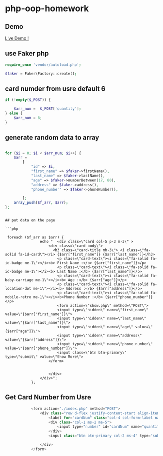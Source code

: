 # php-oop-homework

## Demo

[Live Demo !](https://faker-php-test.herokuapp.com/index.php)

## use Faker php

```php
require_once 'vendor/autoload.php';

$faker = Faker\Factory::create();

```

## card numder from usre default 6

```php
if (!empty($_POST)) {

    $arr_num =  $_POST['quantity'];
} else {
    $arr_num = 6;
}

```

## generate random data to array

```php

for ($i = 0; $i < $arr_num; $i++) {
    $arr =
        [
            "id" => $i,
            "first_name" => $faker->firstName(),
            "last_name" => $faker->lastName(),
            "age" => $faker->numberBetween(17, 80),
            "address" => $faker->address(),
            "phone_number" => $faker->phoneNumber(),

        ];
    array_push($f_arr, $arr);
};

```


```

## put data on the page

```php

 foreach ($f_arr as $arr) {
                echo "  <div class=\"card col-5 p-3 m-3\" >
                    <div class=\"card-body\">
                      <h3 class=\"card-title mb-3\"> <i class=\"fa-solid fa-id-card\"></i> {$arr["first_name"]} {$arr["last_name"]}</h3>
                        <p class=\"card-text\"><i class=\"fa-solid fa-id-badge me-1\"></i><b> First Name :</b> {$arr["first_name"]}</p>
                        <p class=\"card-text\"><i class=\"fa-solid fa-id-badge me-1\"></i><b> Last Name :</b> {$arr["last_name"]}</p>
                        <p class=\"card-text\"><i class=\"fa-solid fa-baby-carriage me-1\"></i><b> Age :</b> {$arr["age"]}</p>
                        <p class=\"card-text\"><i class=\"fa-solid fa-location-dot me-1\"></i><b> Address :</b> {$arr["address"]}</p>
                        <p class=\"card-text\"><i class=\"fa-solid fa-mobile-retro me-1\"></i><b>Phone Number :</b> {$arr["phone_number"]}</p>
                        <form action=\"show.php\" method=\"POST\">
                        <input type=\"hidden\" name=\"first_name\" value=\"{$arr["first_name"]}\">
                        <input type=\"hidden\" name=\"last_name\" value=\"{$arr["last_name"]}\">
                        <input type=\"hidden\" name=\"age\" value=\"{$arr["age"]}\">
                        <input type=\"hidden\" name=\"address\" value=\"{$arr["address"]}\">
                        <input type=\"hidden\" name=\"phone_number\" value=\"{$arr["phone_number"]}\">
                        <input class=\"btn btn-primary\" type=\"submit\" value=\"Show More\">
                    </form>


                    </div>
                </div>";
            };

```

## Get Card Number from Usre

```php
            <form action="./index.php" method="POST">
                <div class="row d-flex justify-content-start align-items-center">
                    <label for="cardNum" class="col-4 col-form-label navbar-brand">Card Number(1-12)</label>
                    <div class="col-1 ms-2 me-5">
                        <input type="number" id="cardNum" name="quantity" min="1" max="12" value="<?php echo "$arr_num"; ?>">
                    </div>
                    <input class="btn btn-primary col-2 ms-4" type="submit" value="Go">

                </div>
            </form>

```
